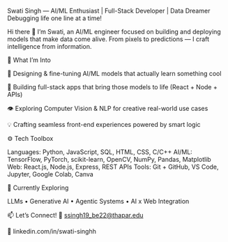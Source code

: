 Swati Singh — AI/ML Enthusiast | Full-Stack Developer | Data Dreamer
Debugging life one line at a time!

Hi there 👋
I’m Swati, an AI/ML engineer focused on building and deploying models that make data come alive.
From pixels to predictions — I craft intelligence from information.

🧠 What I’m Into

🤖 Designing & fine-tuning AI/ML models that actually learn something cool

🧩 Building full-stack apps that bring those models to life (React + Node + APIs)

👁️ Exploring Computer Vision & NLP for creative real-world use cases

💡 Crafting seamless front-end experiences powered by smart logic

⚙️ Tech Toolbox

Languages: Python, JavaScript, SQL, HTML, CSS, C/C++
AI/ML: TensorFlow, PyTorch, scikit-learn, OpenCV, NumPy, Pandas, Matplotlib
Web: React.js, Node.js, Express, REST APIs
Tools: Git + GitHub, VS Code, Jupyter, Google Colab, Canva

🌱 Currently Exploring

LLMs • Generative AI • Agentic Systems • AI x Web Integration

📫 Let’s Connect!
📧 ssingh19_be22@thapar.edu

💼 linkedin.com/in/swati-singhh

